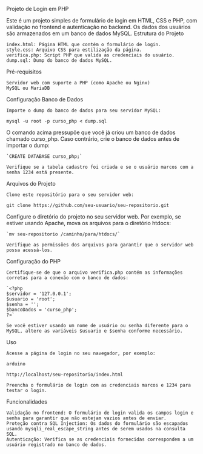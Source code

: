 Projeto de Login em PHP

Este é um projeto simples de formulário de login em HTML, CSS e PHP, com validação no frontend e autenticação no backend. Os dados dos usuários são armazenados em um banco de dados MySQL.
Estrutura do Projeto

    index.html: Página HTML que contém o formulário de login.
    style.css: Arquivo CSS para estilização da página.
    verifica.php: Script PHP que valida as credenciais do usuário.
    dump.sql: Dump do banco de dados MySQL.

Pré-requisitos

    Servidor web com suporte a PHP (como Apache ou Nginx)
    MySQL ou MariaDB

Configuração
Banco de Dados

    Importe o dump do banco de dados para seu servidor MySQL:


`mysql -u root -p curso_php < dump.sql`

O comando acima pressupõe que você já criou um banco de dados chamado curso_php. Caso contrário, crie o banco de dados antes de importar o dump:


    `CREATE DATABASE curso_php;`

    Verifique se a tabela cadastro foi criada e se o usuário marcos com a senha 1234 está presente.

Arquivos do Projeto

    Clone este repositório para o seu servidor web:

`git clone https://github.com/seu-usuario/seu-repositorio.git`

Configure o diretório do projeto no seu servidor web. Por exemplo, se estiver usando Apache, mova os arquivos para o diretório htdocs:


    `mv seu-repositorio /caminho/para/htdocs/`

    Verifique as permissões dos arquivos para garantir que o servidor web possa acessá-los.

Configuração do PHP

    Certifique-se de que o arquivo verifica.php contém as informações corretas para a conexão com o banco de dados:

    `<?php
    $servidor = '127.0.0.1';
    $usuario = 'root';
    $senha = '';
    $bancoDados = 'curso_php';
    ?>`

    Se você estiver usando um nome de usuário ou senha diferente para o MySQL, altere as variáveis $usuario e $senha conforme necessário.

Uso

    Acesse a página de login no seu navegador, por exemplo:

    arduino

    http://localhost/seu-repositorio/index.html

    Preencha o formulário de login com as credenciais marcos e 1234 para testar o login.

Funcionalidades

    Validação no frontend: O formulário de login valida os campos login e senha para garantir que não estejam vazios antes de enviar.
    Proteção contra SQL Injection: Os dados do formulário são escapados usando mysqli_real_escape_string antes de serem usados na consulta SQL.
    Autenticação: Verifica se as credenciais fornecidas correspondem a um usuário registrado no banco de dados.